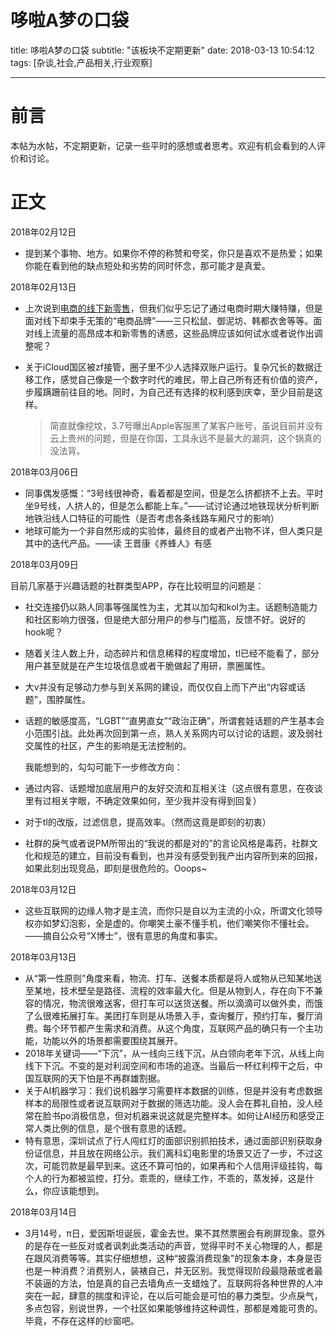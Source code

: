 # 哆啦A梦の口袋

title: 哆啦A梦の口袋
subtitle: "该板块不定期更新"
date: 2018-03-13 10:54:12
tags: [杂谈,社会,产品相关,行业观察]

---

前言
==
本帖为水帖，不定期更新，记录一些平时的感想或者思考。欢迎有机会看到的人评价和讨论。

正文
==
2018年02月12日

 - 提到某个事物、地方。如果你不停的称赞和夸奖，你只是喜欢不是热爱；如果你能在看到他的缺点短处和劣势的同时怀念，那可能才是真爱。

2018年02月13日

 - 上次说到[电商的线下新零售][1]，但我们似乎忘记了通过电商时期大赚特赚，但是面对线下却束手无策的“电商品牌”——三只松鼠、御泥坊、韩都衣舍等等。面对线上流量的高昂成本和新零售的诱惑，这些品牌应该如何试水或者说作出调整呢？

 - 关于iCloud国区被zf接管，圈子里不少人选择双账户运行。复杂冗长的数据迁移工作，感觉自己像是一个数字时代的难民，带上自己所有还有价值的资产，步履蹒跚前往目的地。同时，为自己还有选择的权利感到庆幸，至少目前是这样。

   > 简直就像挖坟，3.7号曝出Apple客服黑了某客户账号，虽说目前并没有云上贵州的问题，但是在你国，工具永远不是最大的漏洞，这个锅真的没法背。

2018年03月06日

 - 同事偶发感慨：“3号线很神奇，看着都是空间，但是怎么挤都挤不上去。平时坐9号线，人挤人的，但是怎么都能上车。”——试讨论通过地铁现状分析判断地铁沿线人口特征的可能性（是否考虑各条线路车厢尺寸的影响）
 - 地球可能为一个非自然形成的实验体，最终目的或者产出物不详，但人类只是其中的迭代产品。——读 王晋康《养蜂人》有感


2018年03月09日

目前几家基于兴趣话题的社群类型APP，存在比较明显的问题是：

- 社交连接仍以熟人同事等强属性为主，尤其以加勾和kol为主。话题制造能力和社区影响力很强，但是绝大部分用户的参与门槛高，反馈不好。说好的hook呢？

- 随着关注人数上升，动态碎片和信息稀释的程度增加，tl已经不能看了，部分用户甚至就是在产生垃圾信息或者干脆做起了用研，票圈属性。

- 大v并没有足够动力参与到关系网的建设，而仅仅自上而下产出“内容或话题”，围脖属性。

- 话题的敏感度高，“LGBT”“直男直女”“政治正确”，所谓套娃话题的产生基本会小范围引战。此处再次回到第一点，熟人关系网内可以讨论的话题，波及弱社交属性的社区，产生的影响是无法控制的。

  我能想到的，勾勾可能下一步修改方向：

- 通过内容、话题增加底层用户的友好交流和互相关注（这点很有意思，在夜谈里有过相关字眼，不确定效果如何，至少我并没有得到回复）

- 对于tl的改版，过滤信息，提高效率。（然而这竟是即刻的初衷）

- 社群的戾气或者说PM所带出的“我说的都是对的”的言论风格是毒药，社群文化和规范的建立，目前没有看到，也并没有感受到我产出内容所到来的回报，如果此刻出现竞品，即刻是很危险的。Ooops~


2018年03月12日

- 这些互联网的边缘人物才是主流，而你只是自以为主流的小众，所谓文化领导权亦如梦幻泡影，全是虚的。你嘲笑土豪不懂手机，他们嘲笑你不懂社会。——摘自公众号“X博士”，很有意思的角度和事实。

2018年03月13日

- 从“第一性原则”角度来看，物流、打车、送餐本质都是将人或物从已知某地送至某地，技术壁垒是路径、流程的效率最大化。但是从物到人，存在向下不兼容的情况，物流很难送客，但打车可以送货送餐。所以滴滴可以做外卖，而饿了么很难拓展打车。美团打车则是从场景入手，查询餐厅，预约打车，餐厅消费。每个环节都产生需求和消费。从这个角度，互联网产品的确只有一个主功能，功能以外的场景都需要围绕其展开。
- 2018年关键词——“下沉”，从一线向三线下沉，从白领向老年下沉，从线上向线下下沉。不变的是对利润空间和市场的追逐。当最后一杯红利榨干之后，中国互联网的天下怕是不再群雄割据。
- 关于AI机器学习：我们说机器学习需要样本数据的训练，但是并没有考虑数据样本的局限性或者说互联网对于数据的筛选功能。没人会在葬礼自拍，没人经常在脸书po消极信息，但对机器来说这就是完整样本。如何让AI经历和感受正常人类比例的信息，是个很有意思的话题。
- 特有意思，深圳试点了行人闯红灯的面部识别抓拍技术，通过面部识别获取身份证信息，并且放在网络公示。我们离科幻电影里的场景又近了一步，不过这次，可能罚款是最早到来。这还不算可怕的，如果再和个人信用评级挂钩，每个人的行为都被监控，打分。乖乖的，继续工作，不乖的，蒸发掉，这是什么，你应该能想到。

2018年03月14日

- 3月14号，π日，爱因斯坦诞辰，霍金去世。果不其然票圈会有刷屏现象。意外的是存在一些反对或者讽刺此类活动的声音，觉得平时不关心物理的人，都是在跟风消费等等。其实仔细想想，这种“披露消费现象”的现象本身，本身是否也是一种消费？消费别人，装裱自己，并无区别。我觉得现阶段最隐蔽或者最不装逼的方法，怕是真的自己去墙角点一支蜡烛了。互联网将各种世界的人冲突在一起，肆意的揣度和评论，在以后可能会是可怕的暴力类型。少点戾气，多点包容，别说世界，一个社区如果能够维持这种调性，那都是难能可贵的。毕竟，不存在这样的纱窗吧。

[1]: https://maxojj.github.io/2018/01/10/%E6%96%B0%E5%B9%B4%E6%96%B0%E9%9B%B6%E5%94%AE%EF%BC%8C%E9%92%B1%E5%8C%85%E7%BB%A7%E7%BB%AD%E7%98%A6%EF%BC%88%E4%B8%80%EF%BC%89/